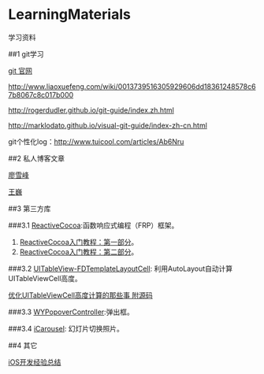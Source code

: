 # LearningMaterials

学习资料

##1 git学习

[git 官网](https://developer.github.com)

http://www.liaoxuefeng.com/wiki/0013739516305929606dd18361248578c67b8067c8c017b000

http://rogerdudler.github.io/git-guide/index.zh.html

http://marklodato.github.io/visual-git-guide/index-zh-cn.html

git个性化log：http://www.tuicool.com/articles/Ab6Nru

##2 私人博客文章

[廖雪峰](http://www.liaoxuefeng.com)

[王巍](http://onevcat.com)

##3 第三方库

###3.1 [ReactiveCocoa](https://github.com/ReactiveCocoa/ReactiveCocoa):函数响应式编程（FRP）框架。

1. [ReactiveCocoa入门教程：第一部分](http://www.cocoachina.com/ios/20150123/10994.html)。
2. [ReactiveCocoa入门教程：第二部分](http://www.cocoachina.com/ios/20160211/15020.html)。


###3.2 [UITableView-FDTemplateLayoutCell](https://github.com/forkingdog/UITableView-FDTemplateLayoutCell): 利用AutoLayout自动计算UITableViewCell高度。

[优化UITableViewCell高度计算的那些事 附源码](http://www.cocoachina.com/ios/20150518/11854.html)

###3.3 [WYPopoverController](https://github.com/937447974/WYPopoverController):弹出框。

###3.4 [iCarousel](https://github.com/nicklockwood/iConsole): 幻灯片切换照片。

##4 其它

[iOS开发经验总结](http://www.jianshu.com/p/d333cf6ae4b0)